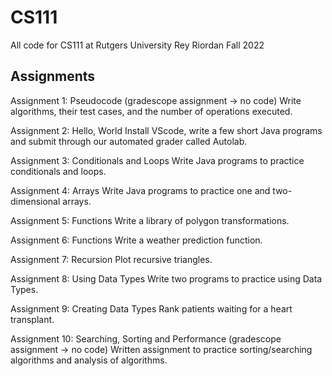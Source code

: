 # CS111

All code for CS111 at Rutgers University
Rey Riordan
Fall 2022

## Assignments

Assignment 1: Pseudocode (gradescope assignment -> no code)
    Write algorithms, their test cases, and the number of operations executed.

Assignment 2: Hello, World
    Install VScode, write a few short Java programs and submit through our automated grader called Autolab.

Assignment 3: Conditionals and Loops
    Write Java programs to practice conditionals and loops.

Assignment 4: Arrays
    Write Java programs to practice one and two-dimensional arrays.

Assignment 5: Functions
    Write a library of polygon transformations.

Assignment 6: Functions
    Write a weather prediction function.

Assignment 7: Recursion
    Plot recursive triangles.

Assignment 8: Using Data Types
    Write two programs to practice using Data Types.

Assignment 9: Creating Data Types
    Rank patients waiting for a heart transplant.

Assignment 10: Searching, Sorting and Performance (gradescope assignment -> no code)
    Written assignment to practice sorting/searching algorithms and analysis of algorithms.